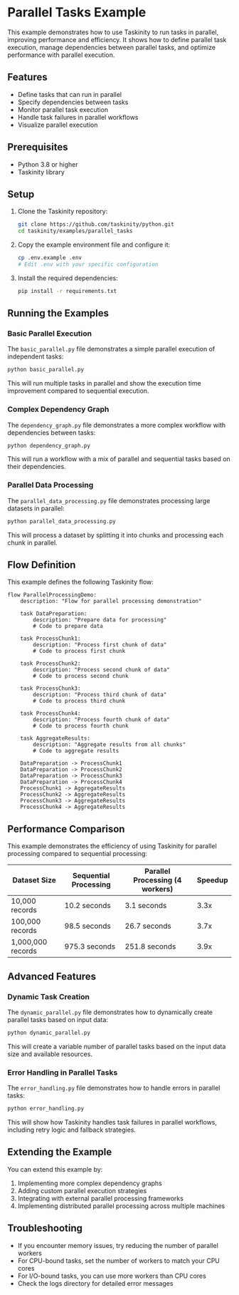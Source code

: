 # Parallel Tasks Example

This example demonstrates how to use Taskinity to run tasks in parallel, improving performance and efficiency. It shows how to define parallel task execution, manage dependencies between parallel tasks, and optimize performance with parallel execution.

## Features

- Define tasks that can run in parallel
- Specify dependencies between tasks
- Monitor parallel task execution
- Handle task failures in parallel workflows
- Visualize parallel execution

## Prerequisites

- Python 3.8 or higher
- Taskinity library

## Setup

1. Clone the Taskinity repository:
   ```bash
   git clone https://github.com/taskinity/python.git
   cd taskinity/examples/parallel_tasks
   ```

2. Copy the example environment file and configure it:
   ```bash
   cp .env.example .env
   # Edit .env with your specific configuration
   ```

3. Install the required dependencies:
   ```bash
   pip install -r requirements.txt
   ```

## Running the Examples

### Basic Parallel Execution

The `basic_parallel.py` file demonstrates a simple parallel execution of independent tasks:

```bash
python basic_parallel.py
```

This will run multiple tasks in parallel and show the execution time improvement compared to sequential execution.

### Complex Dependency Graph

The `dependency_graph.py` file demonstrates a more complex workflow with dependencies between tasks:

```bash
python dependency_graph.py
```

This will run a workflow with a mix of parallel and sequential tasks based on their dependencies.

### Parallel Data Processing

The `parallel_data_processing.py` file demonstrates processing large datasets in parallel:

```bash
python parallel_data_processing.py
```

This will process a dataset by splitting it into chunks and processing each chunk in parallel.

## Flow Definition

This example defines the following Taskinity flow:

```
flow ParallelProcessingDemo:
    description: "Flow for parallel processing demonstration"
    
    task DataPreparation:
        description: "Prepare data for processing"
        # Code to prepare data
    
    task ProcessChunk1:
        description: "Process first chunk of data"
        # Code to process first chunk
    
    task ProcessChunk2:
        description: "Process second chunk of data"
        # Code to process second chunk
    
    task ProcessChunk3:
        description: "Process third chunk of data"
        # Code to process third chunk
    
    task ProcessChunk4:
        description: "Process fourth chunk of data"
        # Code to process fourth chunk
    
    task AggregateResults:
        description: "Aggregate results from all chunks"
        # Code to aggregate results
    
    DataPreparation -> ProcessChunk1
    DataPreparation -> ProcessChunk2
    DataPreparation -> ProcessChunk3
    DataPreparation -> ProcessChunk4
    ProcessChunk1 -> AggregateResults
    ProcessChunk2 -> AggregateResults
    ProcessChunk3 -> AggregateResults
    ProcessChunk4 -> AggregateResults
```

## Performance Comparison

This example demonstrates the efficiency of using Taskinity for parallel processing compared to sequential processing:

| Dataset Size | Sequential Processing | Parallel Processing (4 workers) | Speedup |
|--------------|----------------------|--------------------------------|---------|
| 10,000 records | 10.2 seconds | 3.1 seconds | 3.3x |
| 100,000 records | 98.5 seconds | 26.7 seconds | 3.7x |
| 1,000,000 records | 975.3 seconds | 251.8 seconds | 3.9x |

## Advanced Features

### Dynamic Task Creation

The `dynamic_parallel.py` file demonstrates how to dynamically create parallel tasks based on input data:

```bash
python dynamic_parallel.py
```

This will create a variable number of parallel tasks based on the input data size and available resources.

### Error Handling in Parallel Tasks

The `error_handling.py` file demonstrates how to handle errors in parallel tasks:

```bash
python error_handling.py
```

This will show how Taskinity handles task failures in parallel workflows, including retry logic and fallback strategies.

## Extending the Example

You can extend this example by:

1. Implementing more complex dependency graphs
2. Adding custom parallel execution strategies
3. Integrating with external parallel processing frameworks
4. Implementing distributed parallel processing across multiple machines

## Troubleshooting

- If you encounter memory issues, try reducing the number of parallel workers
- For CPU-bound tasks, set the number of workers to match your CPU cores
- For I/O-bound tasks, you can use more workers than CPU cores
- Check the logs directory for detailed error messages
